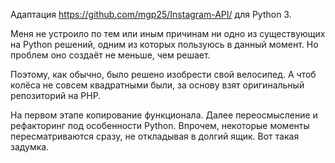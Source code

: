 Адаптация https://github.com/mgp25/Instagram-API/ для Python 3.

Меня не устроило по тем или иным причинам ни одно из существующих на Python решений,
одним из которых пользуюсь в данный момент. Но проблем оно создаёт не меньше, чем решает.

Поэтому, как обычно, было решено изобрести свой велосипед.
А чтоб колёса не совсем квадратными были, за основу взят оригинальный репозиторий на PHP.

На первом этапе копирование функционала.
Далее переосмысление и рефакторинг под особенности Python. 
Впрочем, некоторые моменты пересматриваются сразу, не откладывая в долгий ящик.
Вот такая задумка.
